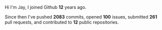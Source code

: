 Hi I'm Jay, I joined Github **12** years ago.

Since then I've pushed **2083** commits, opened **100** issues, submitted **261** pull requests, and contributed to **12** public repositories.
